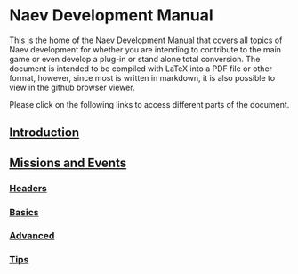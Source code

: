 # Naev Development Manual

This is the home of the Naev Development Manual that covers all topics of Naev development for whether you are intending to contribute to the main game or even develop a plug-in or stand alone total conversion. The document is intended to be compiled with LaTeX into a PDF file or other format, however, since most is written in markdown, it is also possible to view in the github browser viewer.

Please click on the following links to access different parts of the document.

## [Introduction](sec/intro.md)

## [Missions and Events](sec/misn.md)

### [Headers](sec/misn-header.md)

### [Basics](sec/misn-basics.md)

### [Advanced](sec/misn-advanced.md)

### [Tips](sec/misn-tips.md)
